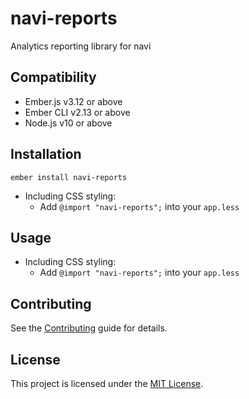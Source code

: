 # navi-reports

Analytics reporting library for navi

## Compatibility

- Ember.js v3.12 or above
- Ember CLI v2.13 or above
- Node.js v10 or above

## Installation

```
ember install navi-reports
```

- Including CSS styling:
  - Add `@import "navi-reports";` into your `app.less`

## Usage

- Including CSS styling:
  - Add `@import "navi-reports";` into your `app.less`

## Contributing

See the [Contributing](CONTRIBUTING.md) guide for details.

## License

This project is licensed under the [MIT License](LICENSE.md).
